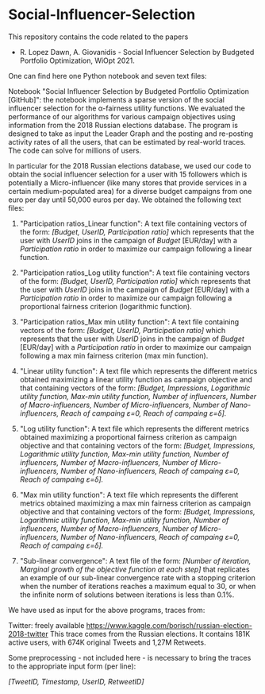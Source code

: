 # Social-Influencer-Selection
This repository contains the code related to the papers

- R. Lopez Dawn, A. Giovanidis - Social Influencer Selection by Budgeted Portfolio Optimization, WiOpt 2021.

One can find here one Python notebook and seven text files:

Notebook "Social Influencer Selection by Budgeted Portfolio Optimization [GitHub]": the notebook implements a sparse version of the social influencer selection for the α-fairness utility functions. We evaluated the performance of our algorithms for various campaign objectives using information from the 2018 Russian elections database. The program is designed to take as input the Leader Graph and the posting and re-posting activity rates of all the users, that can be estimated by real-world traces. The code can solve for millions of users. 

In particular for the 2018 Russian elections database, we used our code to obtain the social influencer selection for a user with 15 followers which is potentially a Micro-influencer (like many stores that provide services in a certain medium-populated area) for a diverse budget campaigns from one euro per day until 50,000 euros per day. We obtained the following text files:

1. "Participation ratios_Linear function": A text file containing vectors of the form: _[Budget, UserID, Participation ratio]_ which represents that the user with  _UserID_ joins in the campaign of _Budget_ [EUR/day] with a _Participation ratio_ in order to maximize our campaign following a linear function.



2. "Participation ratios_Log utility function": A text file containing vectors of the form: _[Budget, UserID, Participation ratio]_ which represents that the user with  _UserID_ joins in the campaign of _Budget_ [EUR/day] with a _Participation ratio_ in order to maximize our campaign following a proportional fairness criterion (logarithmic function).


3. "Participation ratios_Max min utility function": A text file containing vectors of the form: _[Budget, UserID, Participation ratio]_ which represents that the user with  _UserID_ joins in the campaign of _Budget_ [EUR/day] with a _Participation ratio_  in order to maximize our campaign following a max min fairness criterion (max min function).


4. "Linear utility function":  A text file which represents the different metrics obtained maximizing a linear utility function as campaign objective and that containing vectors of the form: _[Budget, Impressions, Logarithmic utility function, Max-min utility function, Number of influencers, Number of Macro-influencers, Number of Micro-influencers, Number of Nano-influencers, Reach of campaing ε=0, Reach of campaing ε=δ]._ 



5. "Log utility function":  A text file which represents the different metrics obtained maximizing a proportional fairness criterion as campaign objective and that containing vectors of the form: _[Budget, Impressions, Logarithmic utility function, Max-min utility function, Number of influencers, Number of Macro-influencers, Number of Micro-influencers, Number of Nano-influencers, Reach of campaing ε=0, Reach of campaing ε=δ]._ 


6. "Max min utility function": A text file which represents the different metrics obtained maximizing a max min fairness criterion as campaign objective and that containing vectors of the form: _[Budget, Impressions, Logarithmic utility function, Max-min utility function, Number of influencers, Number of Macro-influencers, Number of Micro-influencers, Number of Nano-influencers, Reach of campaing ε=0, Reach of campaing ε=δ]._ 


7. "Sub-linear convergence": A text file of the form: _[Number of iteration, Marginal growth of the objective function at each step]_ that replicates an example of our sub-linear convergence rate with a stopping criterion when the number of iterations reaches a maximum equal to 30, or when the infinite norm of solutions between iterations is less than 0.1\%.

We have used as input for the above programs, traces from:

Twitter: freely available https://www.kaggle.com/borisch/russian-election-2018-twitter This trace comes from the Russian elections. It contains 181K active users, with 674K original Tweets and 1,27M Retweets.

Some preprocessing - not included here - is necessary to bring the traces to the appropriate input form (per line):

_[TweetID, Timestamp, UserID, RetweetID]_
